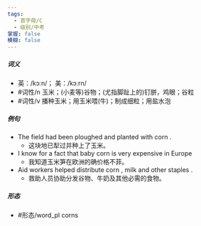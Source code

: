 ```yaml
---
tags:
  - 首字母/C
  - 级别/中考
掌握: false
模糊: false
---
```

##### 词义
- 英：/kɔːn/； 美：/kɔːrn/
- #词性/n  玉米；(小麦等)谷物；(尤指脚趾上的)钉胼，鸡眼；谷粒
- #词性/v  播种玉米；用玉米喂(牛)；制成细粒；用盐水泡
##### 例句
- The field had been ploughed and planted with corn .
	- 这块地已犁过并种上了玉米。
- I know for a fact that baby corn is very expensive in Europe
	- 我知道玉米笋在欧洲的确价格不菲。
- Aid workers helped distribute corn , milk and other staples .
	- 救助人员协助分发谷物、牛奶及其他必需的食物。
##### 形态
- #形态/word_pl corns
